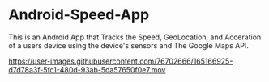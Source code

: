 # Android-Speed-App

This is an Android App that Tracks the Speed, GeoLocation, and Acceration of a users device using the device's sensors and The Google Maps API. 



https://user-images.githubusercontent.com/76702666/165166925-d7d78a3f-5fc1-480d-93ab-5da57650f0e7.mov

